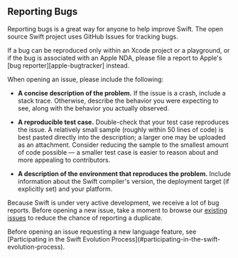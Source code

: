 ## Reporting Bugs

Reporting bugs is a great way for anyone to help improve Swift. The open source Swift project uses GitHub Issues for tracking bugs.

<div class="info" markdown="1">
If a bug can be reproduced only within an Xcode project or a playground,
or if the bug is associated with an Apple NDA,
please file a report to Apple's [bug reporter][apple-bugtracker] instead.
</div>

When opening an issue, please include the following:

- **A concise description of the problem.**
  If the issue is a crash, include a stack trace. Otherwise, describe the behavior you were expecting to see, along with the behavior you actually observed.

- **A reproducible test case.**
  Double-check that your test case reproduces the issue. A relatively small sample (roughly within 50 lines of code) is best pasted directly into the description; a larger one may be uploaded as an attachment. Consider reducing the sample to the smallest amount of code possible — a smaller test case is easier to reason about and more appealing to сontributors.

- **A description of the environment that reproduces the problem.**
  Include information about the Swift compiler's version, the deployment target (if explicitly set) and your platform.

Because Swift is under very active development, we receive a lot of bug reports. Before opening a new issue, take a moment to browse our [existing issues](https://github.com/apple/swift/issues) to reduce the chance of reporting a duplicate.

<div class="warning" markdown="1">
Before opening an issue requesting a new language feature, see [Participating in the Swift Evolution Process](#participating-in-the-swift-evolution-process).
</div>

[bugtracker]: http://github.com/apple/swift/issues
[apple-bugtracker]: https://bugreport.apple.com
[evolution-repo]: https://github.com/apple/swift-evolution "Link to the Swift evolution repository on GitHub"

